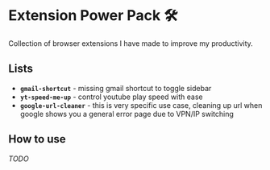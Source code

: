 # Extension Power Pack 🛠️

Collection of browser extensions I have made to improve my productivity.

## Lists
- **`gmail-shortcut`** - missing gmail shortcut to toggle sidebar
- **`yt-speed-me-up`** - control youtube play speed with ease
- **`google-url-cleaner`** - this is very specific use case, cleaning up url when google shows you a general error page due to VPN/IP switching

## How to use
_TODO_